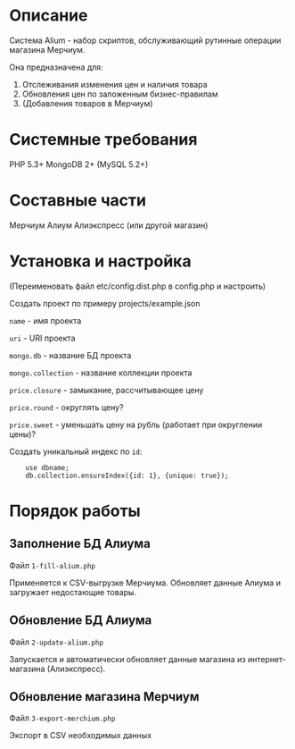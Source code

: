 Описание
========

Система Alium - набор скриптов, обслуживающий рутинные операции магазина Мерчиум.

Она предназначена для:
1. Отслеживания изменения цен и наличия товара
2. Обновления цен по заложенным бизнес-правилам
3. (Добавления товаров в Мерчиум)

Системные требования
====================

PHP 5.3+
MongoDB 2+
(MySQL 5.2+)

Составные части
===============

Мерчиум
Алиум
Алиэкспресс (или другой магазин)



Установка и настройка
=====================

(Переименовать файл etc/config.dist.php в config.php и настроить)

Создать проект по примеру projects/example.json

`name` - имя проекта

`uri` - URI проекта

`mongo.db` - название БД проекта

`mongo.collection` - название коллекции проекта

`price.closure` - замыкание, рассчитывающее цену

`price.round` - округлять цену?

`price.sweet` - уменьшать цену на рубль (работает при округлении цены)?

Создать уникальный индекс по `id`:

        use dbname;
        db.collection.ensureIndex({id: 1}, {unique: true});


Порядок работы
==============

Заполнение БД Алиума
--------------------

Файл `1-fill-alium.php`

Применяется к CSV-выгрузке Мерчиума. Обновляет данные Алиума и загружает недостающие товары.

Обновление БД Алиума
--------------------

Файл `2-update-alium.php`

Запускается и автоматически обновляет данные магазина из интернет-магазина (Алиэкспресс).


Обновление магазина Мерчиум
---------------------------

Файл `3-export-merchium.php`

Экспорт в CSV необходимых данных